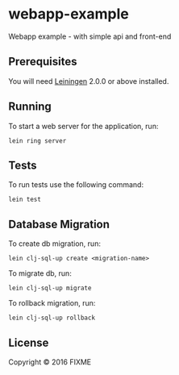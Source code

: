 # webapp-example

Webapp example - with simple api and front-end

## Prerequisites

You will need [Leiningen][] 2.0.0 or above installed.

[leiningen]: https://github.com/technomancy/leiningen

## Running

To start a web server for the application, run:

    lein ring server

## Tests

To run tests use the following command:
    
    lein test

## Database Migration

To create db migration, run:

    lein clj-sql-up create <migration-name>

To migrate db, run:

    lein clj-sql-up migrate

To rollback migration, run:

    lein clj-sql-up rollback

## License

Copyright © 2016 FIXME
